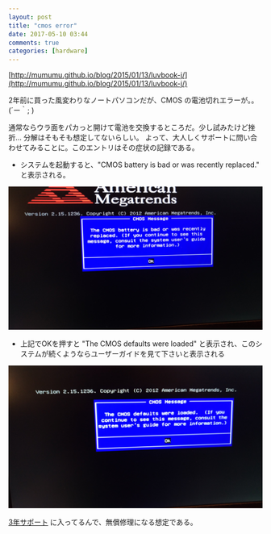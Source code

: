 ```yaml
---
layout: post
title: "cmos error"
date: 2017-05-10 03:44
comments: true
categories: [hardware]
---
```

[http://mumumu.github.io/blog/2015/01/13/luvbook-j/](http://mumumu.github.io/blog/2015/01/13/luvbook-j/)

2年前に買った風変わりなノートパソコンだが、CMOS の電池切れエラーが。。(´ー｀; )

通常ならウラ面をパカっと開けて電池を交換するところだ。少し試みたけど挫折... 分解はそもそも想定してないらしい。
よって、大人しくサポートに問い合わせてみることに。このエントリはその症状の記録である。

- システムを起動すると、"CMOS battery is bad or was recently replaced." と表示される。

<img src="/images/CMOS_battery_is_bad.jpg"/>

- 上記でOKを押すと "The CMOS defaults were loaded" と表示され、このシステムが続くようならユーザーガイドを見て下さいと表示される

<img src="/images/CMOS_default_is_loaded.jpg"/>

[3年サポート](http://www.mouse-jp.co.jp/mcj_service/mcj_service_01.html) に入ってるんで、無償修理になる想定である。

